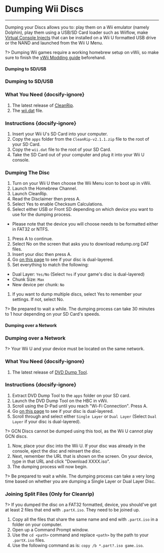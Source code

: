 # Dumping Wii Discs
---
Dumping your Discs allows you to: play them on a Wii emulator (namely Dolphin), play them using a USB/SD Card loader such as Wiiflow, make [Virtual Console Injects](virtual-console-injects) that can be installed on a Wii U formatted USB drive or the NAND and launched from the Wii U Menu.

?> Dumping Wii games require a working homebrew setup on vWii, so make sure to finish the [vWii Modding guide](vwii-modding) beforehand.

<!-- tabs:start -->

#### **Dumping to SD/USB**

### Dumping to SD/USB

### What You Need {docsify-ignore}

1. The latest release of [CleanRip](https://github.com/emukidid/cleanrip/releases/download/2.1.1/CleanRip-v2.1.1.zip).
1. The [wii.dat](https://github.com/emukidid/cleanrip/releases/download/2.1.1/wii.dat) file.

### Instructions {docsify-ignore}

1. Insert your Wii U's SD Card into your computer.
1. Copy the `apps` folder from the `CleanRip-v2.1.1.zip` file to the root of your SD Card.
1. Copy the `wii.dat` file to the root of your SD Card.
1. Take the SD Card out of your computer and plug it into your Wii U console.

### Dumping The Disc

1. Turn on your Wii U then choose the Wii Menu icon to boot up in vWii.
1. Launch the Homebrew Channel.
1. Launch CleanRip.
1. Read the Disclaimer then press A.
1. Select Yes to enable Checksum Calculations.
1. Select either USB or Front SD depending on which device you want to use for the dumping process.
 - Please note that the device you will choose needs to be formatted either in FAT32 or NTFS.
1. Press A to continue.
1. Select No on the screen that asks you to download redump.org DAT files.
1. Insert your disc then press A.
1. Go [on this page](https://wiki.dolphin-emu.org/index.php?title=Category:Dual_Layer_Disc_games) to see if your disc is dual-layered.
1. Set everything to match the following:
 - Dual Layer: `Yes/No` (Select `Yes` if your game's disc is dual-layered)
 - Chunk Size: `Max`
 - New device per chunk: `No`
1. If you want to dump multiple discs, select Yes to remember your settings. If not, select No.

?> Be prepared to wait a while. The dumping process can take 30 minutes to 1 hour depending on your SD Card's speeds.

#### **Dumping over a Network**

### Dumping over a Network

?> Your Wii U and your device must be located on the same network.

### What You Need {docsify-ignore}

1. The latest release of [DVD Dump Tool](https://wii.guide/assets/files/DVDDumpTool.zip).

### Instructions {docsify-ignore}

1. Extract DVD Dump Tool to the `apps` folder on your SD card.
1. Launch the DVD Dump Tool on the HBC in vWii.
1. Scroll using the D-Pad until you reach "Wi-Fi Connection". Press A.
1. Go [on this page](https://wiki.dolphin-emu.org/index.php?title=Category:Dual_Layer_Disc_games) to see if your disc is dual-layered.
1. Scroll through and select either `Single Layer` or `Dual Layer` (Select `Dual Layer` if your disc is dual-layered).

?> GCN Discs cannot be dumped using this tool, as the Wii U cannot play GCN discs.

1. Now, place your disc into the Wii U. If your disc was already in the console, eject the disc and reinsert the disc.
1. Next, remember the URL that is shown on the screen. On your device, type in that URL and click "Download XXXX.iso".
1. The dumping process will now begin.

?> Be prepared to wait a while. The dumping process can take a very long time based on whether you are dumping a Single Layer or Dual Layer Disc.

<!-- tabs:end -->

### Joining Split Files (Only for Cleanrip)

?> If you dumped the disc on a FAT32 formatted, device, you should've got at least 2 files that end with `.partX.iso`. They need to be joined up.

1. Copy all the files that share the same name and end with `.partX.iso` in a folder on your computer.
1. Open up a Command Prompt window.
1. Use the `cd <path>` command and replace `<path>` by the path to your `.partX.iso` files.
1. Use the following command as is: `copy /b *.part?.iso game.iso`.